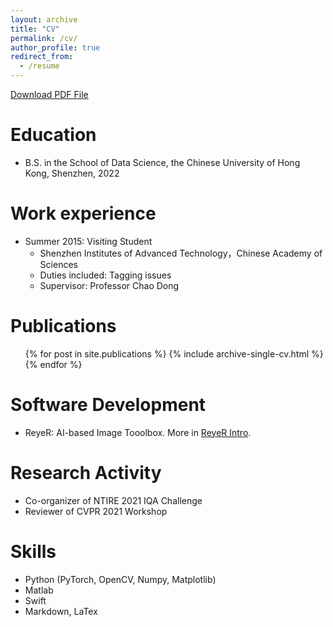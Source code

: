 ```yaml
---
layout: archive
title: "CV"
permalink: /cv/
author_profile: true
redirect_from:
  - /resume
---
```


[Download PDF File](http://HaomingCai.github.io/files/CV.pdf)

Education
======
* B.S. in the School of Data Science, the Chinese University of Hong Kong, Shenzhen, 2022

Work experience
======
* Summer 2015: Visiting Student
  * Shenzhen Institutes of Advanced Technology，Chinese Academy of Sciences
  * Duties included: Tagging issues
  * Supervisor: Professor Chao Dong

  

Publications
======
  <ul>{% for post in site.publications %}
    {% include archive-single-cv.html %}
  {% endfor %}</ul>
  
Software Development
======
* ReyeR: AI-based Image Tooolbox. More in [ReyeR Intro]().

  
Research Activity
======
* Co-organizer of NTIRE 2021 IQA Challenge
* Reviewer of CVPR 2021 Workshop


Skills
======
* Python (PyTorch, OpenCV, Numpy, Matplotlib)
* Matlab
* Swift
* Markdown, LaTex